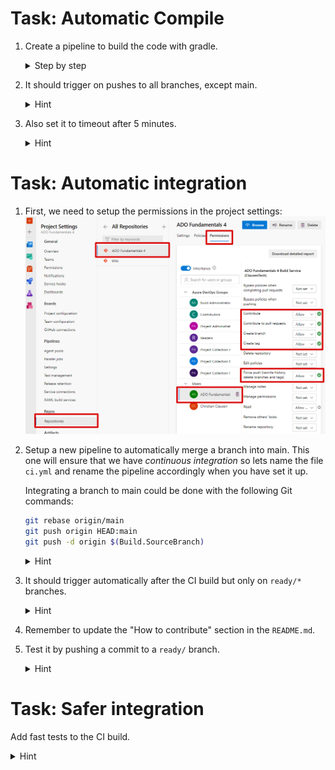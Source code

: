 
# Task: Automatic Compile

1. Create a pipeline to build the code with gradle.

    <details>
      <summary>Step by step</summary>

    1. Create a file called `ci.yml` containing this minimal pipeline:

        ```yaml
        trigger:
          - '*'

        pool:
          vmImage: "ubuntu-latest"

        steps:
          - script: |
              echo “Hello, World!”
            displayName: "Print important message"
        ```

    2. Use this step to checkout the code:

        ```yaml
        - checkout: self
        ```

    3. Use this step to run gradle:

        ```yaml
        - task: Gradle@2
          inputs:
            workingDirectory: ""
            gradleWrapperFile: "gradlew"
            gradleOptions: "-Xmx3072m"
            javaHomeOption: "JDKVersion"
            jdkVersionOption: "1.8"
            jdkArchitectureOption: "x64"
            publishJUnitResults: true
            testResultsFiles: "**/TEST-*.xml"
            tasks: "build"
        ```

    4. Go to Pipelines.
    5. Click "New pipeline".
    6. Click "Azure Repos Git (YAML)".
    7. Select the correct repo.
    8. Click "Existing Azure Pipeline YAML file".
    9. Select the YAML file, then "Continue".
    10. Click the down-arrow next to "Run" and hit "Save".
    11. Click the three dots in the upper right, and hit "Rename/move".
    12. Call it "ci".
    </details>

2. It should trigger on pushes to all branches, except main.

    <details>
      <summary>Hint</summary>

    ```yaml
    trigger:
      branches:
        exclude:
          - main
    ```

    </details>

3. Also set it to timeout after 5 minutes.

    <details>
      <summary>Hint</summary>

    ```yaml
    jobs:
      - job: Test
        timeoutInMinutes: 5
    ```

    Important: `steps` needs to be indented to the same level as `timeoutInMinutes`.
    </details>

# Task: Automatic integration

1. First, we need to setup the permissions in the project settings:
   ![ADO Team permissions screenshot](settings.png)

2. Setup a new pipeline to automatically merge a branch into main.
   This one will ensure that we have _continuous integration_ so lets name
   the file `ci.yml` and rename the pipeline accordingly when you have set it up.

   Integrating a branch to main could be done with the following Git commands:

    ```sh
    git rebase origin/main
    git push origin HEAD:main
    git push -d origin $(Build.SourceBranch)
    ```

    <details>
      <summary>Hint</summary>

    ```yaml
    - checkout: self
      persistCredentials: true
    ```

    </details>

3. It should trigger automatically after the CI build but only on `ready/*` branches.

    <details>
      <summary>Hint</summary>

    ```yaml
    trigger: none
    resources:
      pipelines:
        - pipeline: name
          source: ci
          trigger:
            branches:
              - ready/*
    ```

    </details>

4. Remember to update the "How to contribute" section in the `README.md`.
5. Test it by pushing a commit to a `ready/` branch.

    <details>
      <summary>Hint</summary>

    ```sh
    git push origin HEAD:ready/[BRANCH]
    ```

    </details>

# Task: Safer integration

Add fast tests to the CI build.

<details>
  <summary>Hint</summary>

In the `ci.yml` change

```yaml
tasks: "build"
```

into

```yaml
tasks: "test"
```

</details>
